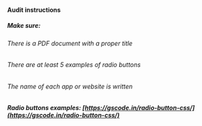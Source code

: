 #### Audit instructions

##### Make sure: 

###### There is a PDF document with a proper title
###### There are at least 5 examples of radio buttons
###### The name of each app or website is written

##### Radio buttons examples: [https://gscode.in/radio-button-css/](https://gscode.in/radio-button-css/)